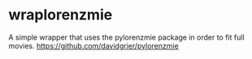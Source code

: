 # wraplorenzmie

A simple wrapper that uses the pylorenzmie package in order to fit full movies.
https://github.com/davidgrier/pylorenzmie

